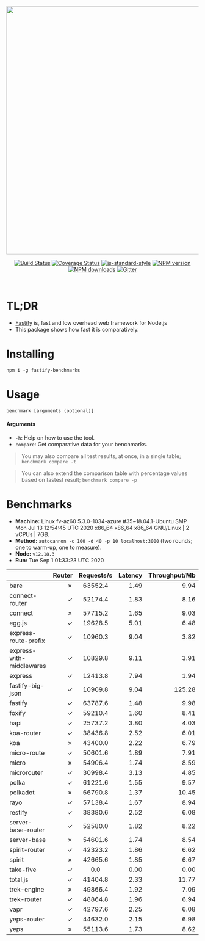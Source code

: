 <div align="center">
<img src="https://github.com/fastify/graphics/raw/master/full-logo.png" width="650" height="auto"/>
</div>

<div align="center">

[![Build Status](https://travis-ci.org/fastify/fastify.svg?branch=master)](https://travis-ci.org/fastify/fastify)
[![Coverage Status](https://coveralls.io/repos/github/fastify/fastify/badge.svg?branch=master)](https://coveralls.io/github/fastify/fastify?branch=master)
[![js-standard-style](https://img.shields.io/badge/code%20style-standard-brightgreen.svg?style=flat)](http://standardjs.com/)
[![NPM version](https://img.shields.io/npm/v/fastify.svg?style=flat)](https://www.npmjs.com/package/fastify)
[![NPM downloads](https://img.shields.io/npm/dm/fastify.svg?style=flat)](https://www.npmjs.com/package/fastify) [![Gitter](https://badges.gitter.im/gitterHQ/gitter.svg)](https://gitter.im/fastify)
</div>
<br />

# TL;DR

* [Fastify](https://github.com/fastify/fastify) is, fast and low overhead web framework for Node.js
* This package shows how fast it is comparatively.

# Installing

```
npm i -g fastify-benchmarks
```

# Usage

```
benchmark [arguments (optional)]
```

#### Arguments

* `-h`: Help on how to use the tool.
* `compare`: Get comparative data for your benchmarks.

> You may also compare all test results, at once, in a single table; `benchmark compare -t`

> You can also extend the comparison table with percentage values based on fastest result; `benchmark compare -p`
# Benchmarks
* __Machine:__ Linux fv-az60 5.3.0-1034-azure #35~18.04.1-Ubuntu SMP Mon Jul 13 12:54:45 UTC 2020 x86_64 x86_64 x86_64 GNU/Linux | 2 vCPUs | 7GB.
* __Method:__ `autocannon -c 100 -d 40 -p 10 localhost:3000` (two rounds; one to warm-up, one to measure).
* __Node:__ `v12.18.3`
* __Run:__ Tue Sep  1 01:33:23 UTC 2020

|                          | Router | Requests/s | Latency | Throughput/Mb |
| :--                      | --:    | :-:        | --:     | --:           |
| bare                     | ✗      | 63552.4    | 1.49    | 9.94          |
| connect-router           | ✓      | 52174.4    | 1.83    | 8.16          |
| connect                  | ✗      | 57715.2    | 1.65    | 9.03          |
| egg.js                   | ✓      | 19628.5    | 5.01    | 6.48          |
| express-route-prefix     | ✓      | 10960.3    | 9.04    | 3.82          |
| express-with-middlewares | ✓      | 10829.8    | 9.11    | 3.91          |
| express                  | ✓      | 12413.8    | 7.94    | 1.94          |
| fastify-big-json         | ✓      | 10909.8    | 9.04    | 125.28        |
| fastify                  | ✓      | 63787.6    | 1.48    | 9.98          |
| foxify                   | ✓      | 59210.4    | 1.60    | 8.41          |
| hapi                     | ✓      | 25737.2    | 3.80    | 4.03          |
| koa-router               | ✓      | 38436.8    | 2.52    | 6.01          |
| koa                      | ✗      | 43400.0    | 2.22    | 6.79          |
| micro-route              | ✓      | 50601.6    | 1.89    | 7.91          |
| micro                    | ✗      | 54906.4    | 1.74    | 8.59          |
| microrouter              | ✓      | 30998.4    | 3.13    | 4.85          |
| polka                    | ✓      | 61221.6    | 1.55    | 9.57          |
| polkadot                 | ✗      | 66790.8    | 1.37    | 10.45         |
| rayo                     | ✓      | 57138.4    | 1.67    | 8.94          |
| restify                  | ✓      | 38380.6    | 2.52    | 6.08          |
| server-base-router       | ✓      | 52580.0    | 1.82    | 8.22          |
| server-base              | ✗      | 54601.6    | 1.74    | 8.54          |
| spirit-router            | ✓      | 42323.2    | 1.86    | 6.62          |
| spirit                   | ✗      | 42665.6    | 1.85    | 6.67          |
| take-five                | ✓      | 0.0        | 0.00    | 0.00          |
| total.js                 | ✓      | 41404.8    | 2.33    | 11.77         |
| trek-engine              | ✗      | 49866.4    | 1.92    | 7.09          |
| trek-router              | ✓      | 48864.8    | 1.96    | 6.94          |
| vapr                     | ✓      | 42797.6    | 2.25    | 6.08          |
| yeps-router              | ✓      | 44632.0    | 2.15    | 6.98          |
| yeps                     | ✗      | 55113.6    | 1.73    | 8.62          |
